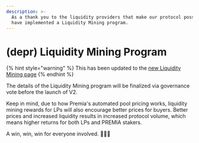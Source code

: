 ```yaml
---
description: >-
  As a thank you to the liquidity providers that make our protocol possible, we
  have implemented a Liquidity Mining program.
---
```


# (depr) Liquidity Mining Program

{% hint style="warning" %}
This has been updated to the [new Liquidity Mining page](../../metaeconomy/vxpremia-core/vxpremia-rewards/liquidity-mining.md)
{% endhint %}

The details of the Liquidity Mining program will be finalized via governance vote before the launch of V2.

Keep in mind, due to how Premia's automated pool pricing works, liquidity mining rewards for LPs will also encourage better prices for buyers. Better prices and increased liquidity results in increased protocol volume, which means higher returns for both LPs and PREMIA stakers.

A win, win, win for everyone involved. 🤝🤝🤝
